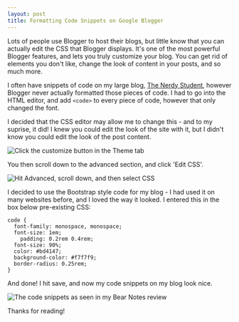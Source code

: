 ```yaml
---
layout: post
title: Formatting Code Snippets on Google Blogger
---
```

Lots of people use Blogger to host their blogs, but little know that you can actually edit the CSS that Blogger displays. It's one of the most powerful Blogger features, and lets you truly customize your blog. You can get rid of elements you don't like, change the look of content in your posts, and so much more.

I often have snippets of code on my large blog, [The Nerdy Student](thenerdystudent.com), however Blogger never actually formatted those pieces of code. I had to go into the HTML editor, and add `<code>` to every piece of code, however that only changed the font. 

I decided that the CSS editor may allow me to change this - and to my suprise, it did! I knew you could edit the look of the site with it, but I didn't know you could edit the look of the post content.

![Click the customize button in the Theme tab]({{site.baseurl}}/https://github.com/GiacomoLaw/blog/raw/master/images/1.PNG)

You then scroll down to the advanced section, and click 'Edit CSS'.

![Hit Advanced, scroll down, and then select CSS]({{site.baseurl}}/https://github.com/GiacomoLaw/blog/raw/master/images/editingcss.PNG)

I decided to use the Bootstrap style code for my blog - I had used it on many websites before, and I loved the way it looked. I entered this in the box below pre-existing CSS:

```
code {
  font-family: monospace, monospace;
  font-size: 1em;
    padding: 0.2rem 0.4rem;
  font-size: 90%;
  color: #bd4147;
  background-color: #f7f7f9;
  border-radius: 0.25rem;
}
```

And done! I hit save, and now my code snippets on my blog look nice.

![The code snippets as seen in my [Bear Notes](http://www.thenerdystudent.com/2017/02/bear-notes-write-beautifully-on-iphone.html) review]({{site.baseurl}}/https://github.com/GiacomoLaw/blog/raw/master/images/html_on_blog.PNG)

Thanks for reading!
